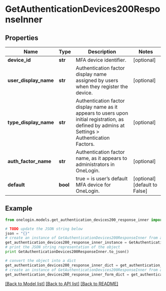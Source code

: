 # GetAuthenticationDevices200ResponseInner


## Properties
Name | Type | Description | Notes
------------ | ------------- | ------------- | -------------
**device_id** | **str** | MFA device identifier. | [optional] 
**user_display_name** | **str** | Authentication factor display name assigned by users when they register the device. | [optional] 
**type_display_name** | **str** | Authentication factor display name as it appears to users upon initial registration, as defined by admins at Settings &gt; Authentication Factors. | [optional] 
**auth_factor_name** | **str** | Authentication factor name, as it appears to administrators in OneLogin. | [optional] 
**default** | **bool** | true &#x3D; is user’s default MFA device for OneLogin. | [optional] [default to False]

## Example

```python
from onelogin.models.get_authentication_devices200_response_inner import GetAuthenticationDevices200ResponseInner

# TODO update the JSON string below
json = "{}"
# create an instance of GetAuthenticationDevices200ResponseInner from a JSON string
get_authentication_devices200_response_inner_instance = GetAuthenticationDevices200ResponseInner.from_json(json)
# print the JSON string representation of the object
print GetAuthenticationDevices200ResponseInner.to_json()

# convert the object into a dict
get_authentication_devices200_response_inner_dict = get_authentication_devices200_response_inner_instance.to_dict()
# create an instance of GetAuthenticationDevices200ResponseInner from a dict
get_authentication_devices200_response_inner_form_dict = get_authentication_devices200_response_inner.from_dict(get_authentication_devices200_response_inner_dict)
```
[[Back to Model list]](../README.md#documentation-for-models) [[Back to API list]](../README.md#documentation-for-api-endpoints) [[Back to README]](../README.md)


